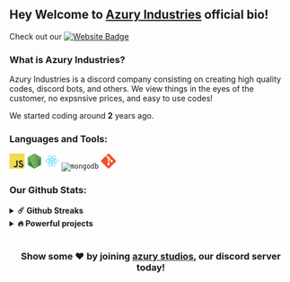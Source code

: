 ## Hey Welcome to [Azury Industries](https://discord.gg/azury) official bio!


Check out our [![Website Badge](https://img.shields.io/badge/Website-3b5998?style=flat-square&logo=google-chrome&logoColor=white)](https://azury.townbots.co/)

### What is Azury Industries? &nbsp; 

Azury Industries is a discord company consisting on creating high quality codes, discord bots, and others. We view things in the eyes of the customer, no expsnsive prices, and easy to use codes!

We started coding around **2** years ago.


### Languages and Tools:

<code><img height="27" src="https://raw.githubusercontent.com/github/explore/80688e429a7d4ef2fca1e82350fe8e3517d3494d/topics/javascript/javascript.png" alt="javascript"></code>
<code><img height="27" src="https://raw.githubusercontent.com/github/explore/80688e429a7d4ef2fca1e82350fe8e3517d3494d/topics/nodejs/nodejs.png" alt="nodejs"></code>
<code><img height="27" src="https://raw.githubusercontent.com/github/explore/80688e429a7d4ef2fca1e82350fe8e3517d3494d/topics/react/react.png" alt="react"></code>
<code><img height="27" src="https://encrypted-tbn0.gstatic.com/images?q=tbn%3AANd9GcSTTzPAw-55ssm1Im594xYZ9eRQu2JylrkYLg&usqp=CAU" alt="mongodb"></code>
<code><img height="27" src="https://raw.githubusercontent.com/devicons/devicon/master/icons/git/git-original.svg" alt="git"></code>

<!--
<code><img height="25" src="https://raw.githubusercontent.com/github/explore/80688e429a7d4ef2fca1e82350fe8e3517d3494d/topics/sass/sass.png" alt="sass"></code>
-->

### Our Github Stats:



<details>	
  <summary><b>☄️ Github Streaks</b></summary>

  <br />
  <img height="180em" src="https://github-readme-streak-stats.herokuapp.com/?user=azuryindustry&hide_border=true" />
</details>

<details>	
  <summary><b>🔥 Powerful projects</b></summary>

  <br />
  Azury Studios Website: https://azury.townbots.co/
</details>



#

<div align="center">

### Show some ❤️ by joining [azury studios](https://discord.gg/azury), our discord server today!

</div>
